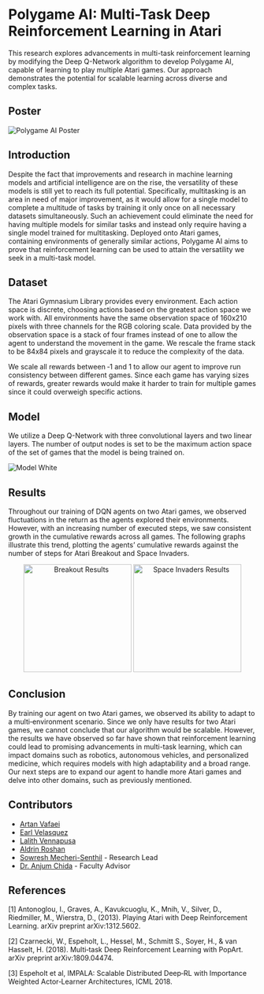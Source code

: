 # Polygame AI: Multi-Task Deep Reinforcement Learning in Atari
This research explores advancements in multi-task reinforcement learning by modifying the Deep Q-Network algorithm to develop Polygame AI, capable of learning to play multiple Atari games. Our approach demonstrates the potential for scalable learning across diverse and complex tasks.

## Poster
![Polygame AI Poster](https://github.com/user-attachments/assets/a81a4425-1919-41e6-a218-60f55c2484bf)

## Introduction
Despite the fact that improvements and research in machine learning models and artificial intelligence are on the rise, the versatility of these models is still yet to reach its full potential. Specifically, multitasking is an area in need of major improvement, as it would allow for a single model to complete a multitude of tasks by training it only once on all necessary datasets simultaneously. Such an achievement could eliminate the need for having multiple models for similar tasks and instead only require having a single model trained for multitasking. Deployed onto Atari games, containing environments of generally similar actions, Polygame AI aims to prove that reinforcement learning can be used to attain the versatility we seek in a multi-task model.

## Dataset
The Atari Gymnasium Library provides every environment. Each action space is discrete, choosing actions based on the greatest action space we work with. All environments have the same observation space of 160x210 pixels with three channels for the RGB coloring scale. Data provided by the observation space is a stack of four frames instead of one to allow the agent to understand the movement in the game. We rescale the frame stack to be 84x84 pixels and grayscale it to reduce the complexity of the data.

We scale all rewards between ‐1 and 1 to allow our agent to improve run consistency between different games. Since each game has varying sizes of rewards, greater rewards would make it harder to train for multiple games since it could overweigh specific actions.

## Model
We utilize a Deep Q-Network with three convolutional layers and two linear layers. The number of output nodes is set to be the maximum action space of the set of games that the model is being trained on.

![Model White](https://github.com/user-attachments/assets/0388b732-8733-4905-b12a-7d4cb9b3387e)

## Results
Throughout our training of DQN agents on two Atari games, we observed fluctuations in the return as the agents explored their environments. However, with an increasing number of executed steps, we saw consistent growth in the cumulative rewards across all games. The following graphs illustrate this trend, plotting the agents’ cumulative rewards against the number of steps for Atari Breakout and Space Invaders.

<div align="center">
  <img height="219" alt="Breakout Results" src="https://github.com/user-attachments/assets/11dd8726-3a09-40f5-b15e-a24601bec61a">
  <img height="219" alt="Space Invaders Results" src="https://github.com/user-attachments/assets/5fe5fc96-a979-49f1-9c90-809ccffeb4b8">
</div>

## Conclusion
By training our agent on two Atari games, we observed its ability to adapt to a multi‐environment scenario. Since we only have results for two Atari games, we cannot conclude that our algorithm would be scalable. However, the results we have observed so far have shown that reinforcement learning could lead to promising advancements in multi-task learning, which can impact domains such as robotics, autonomous vehicles, and personalized medicine, which requires models with high adaptability and a broad range. Our next steps are to expand our agent to handle more Atari games and delve into other domains, such as previously mentioned.

## Contributors
- [Artan Vafaei](https://github.com/ArtanVafaei)
- [Earl Velasquez](https://github.com/Evelas78)
- [Lalith Vennapusa](https://www.linkedin.com/in/lalith-vennapusa-90812323a/)
- [Aldrin Roshan](https://www.linkedin.com/in/aldrinroshan/overlay/photo/)
- [Sowresh Mecheri-Senthil](https://github.com/SowreshMS) - Research Lead
- [Dr. Anjum Chida](https://profiles.utdallas.edu/anjum.chida) - Faculty Advisor

## References
[1]  Antonoglou, I., Graves, A., Kavukcuoglu, K., Mnih, V., Silver, D., Riedmiller, M., Wierstra, D., (2013). Playing Atari with Deep Reinforcement Learning. arXiv preprint arXiv:1312.5602.

[2] Czarnecki, W., Espeholt, L., Hessel, M., Schmitt S., Soyer, H., & van Hasselt, H. (2018). Multi‐task Deep Reinforcement Learning with PopArt. arXiv preprint arXiv:1809.04474.

[3] Espeholt et al, IMPALA: Scalable Distributed Deep‐RL with Importance Weighted Actor‐Learner Architectures, ICML 2018.
